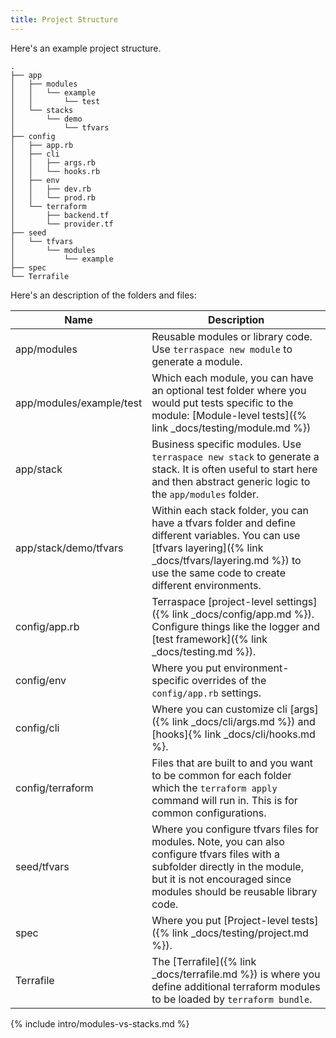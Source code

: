 ```yaml
---
title: Project Structure
---
```


Here's an example project structure.

    .
    ├── app
    │   ├── modules
    │   │   └── example
    │   │       └── test
    │   └── stacks
    │       └── demo
    │           └── tfvars
    ├── config
    │   ├── app.rb
    │   ├── cli
    │   │   ├── args.rb
    │   │   └── hooks.rb
    │   ├── env
    │   │   ├── dev.rb
    │   │   └── prod.rb
    │   └── terraform
    │       ├── backend.tf
    │       └── provider.tf
    ├── seed
    │   └── tfvars
    │       └── modules
    │           └── example
    ├── spec
    └── Terrafile

Here's an description of the folders and files:

Name | Description
---|---
app/modules | Reusable modules or library code. Use `terraspace new module` to generate a module.
app/modules/example/test | Which each module, you can have an optional test folder where you would put tests specific to the module: [Module-level tests]({% link _docs/testing/module.md %})
app/stack | Business specific modules. Use `terraspace new stack` to generate a stack. It is often useful to start here and then abstract generic logic to the `app/modules` folder.
app/stack/demo/tfvars | Within each stack folder, you can have a tfvars folder and define different variables. You can use [tfvars layering]({% link _docs/tfvars/layering.md %}) to use the same code to create different environments.
config/app.rb | Terraspace [project-level settings]({% link _docs/config/app.md %}). Configure things like the logger and [test framework]({% link _docs/testing.md %}).
config/env | Where you put environment-specific overrides of the `config/app.rb` settings.
config/cli | Where you can customize cli [args]({% link _docs/cli/args.md %}) and [hooks]{% link _docs/cli/hooks.md %}.
config/terraform | Files that are built to and you want to be common for each folder which the `terraform apply` command will run in. This is for common configurations.
seed/tfvars | Where you configure tfvars files for modules.  Note, you can also configure tfvars files with a subfolder directly in the module, but it is not encouraged since modules should be reusable library code.
spec | Where you put [Project-level tests]({% link _docs/testing/project.md %}).
Terrafile | The [Terrafile]({% link _docs/terrafile.md %}) is where you define additional terraform modules to be loaded by `terraform bundle`.


{% include intro/modules-vs-stacks.md %}
